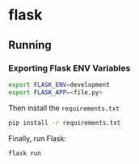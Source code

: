 # flask
## Running
### Exporting Flask ENV Variables

```sh
export FLASK_ENV=development
export FLASK_APP=<file.py>
```

Then install the `requirements.txt`

```sh
pip install -r requirements.txt
```

Finally, run Flask:

```sh
flask run
```

